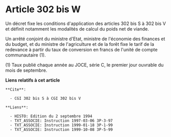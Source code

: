 # Article 302 bis W

Un décret fixe les conditions d'application des articles 302 bis S à 302 bis V et définit notamment les modalités de calcul
du poids net de viande.

Un arrêté conjoint du ministre d'Etat, ministre de l'économie des finances et du budget, et du ministre de l'agriculture et
de la forêt fixe le tarif de la redevance à partir du taux de conversion en francs de l'unité de compte communautaire (1).

(1) Taux publié chaque année au JOCE, série C, le premier jour ouvrable du mois de septembre.

**Liens relatifs à cet article**

	**Cite**:

	  - CGI 302 bis S à CGI 302 bis V

	**Liens**:

	  - HISTO: Edition du 2 septembre 1994
	  - TXT_ASSOCIE: Instruction 1997-03-06 3P-3-97
	  - TXT_ASSOCIE: Instruction 1999-01-18 3P-1-99
	  - TXT_ASSOCIE: Instruction 1999-10-08 3P-5-99
